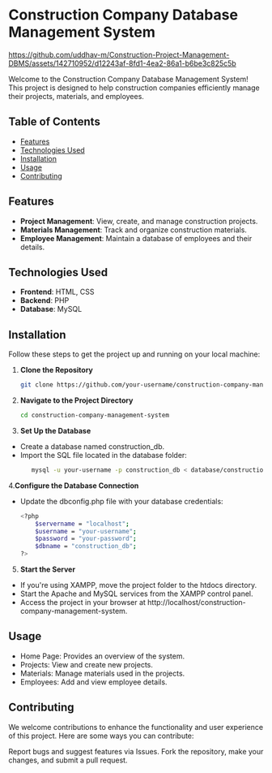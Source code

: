 # Construction Company Database Management System


https://github.com/uddhav-m/Construction-Project-Management-DBMS/assets/142710952/d12243af-8fd1-4ea2-86a1-b6be3c825c5b


Welcome to the Construction Company Database Management System! This project is designed to help construction companies efficiently manage their projects, materials, and employees.

## Table of Contents

- [Features](#features)
- [Technologies Used](#technologies-used)
- [Installation](#installation)
- [Usage](#usage)
- [Contributing](#contributing)
  

## Features

- **Project Management**: View, create, and manage construction projects.
- **Materials Management**: Track and organize construction materials.
- **Employee Management**: Maintain a database of employees and their details.

## Technologies Used

- **Frontend**: HTML, CSS
- **Backend**: PHP
- **Database**: MySQL

## Installation

Follow these steps to get the project up and running on your local machine:

1. **Clone the Repository**
   ```sh
   git clone https://github.com/your-username/construction-company-management-system.git

2. **Navigate to the Project Directory**
   ```sh
   cd construction-company-management-system
3. **Set Up the Database**
  
  -  Create a database named construction_db.
  - Import the SQL file located in the database folder:
    ```sh
       mysql -u your-username -p construction_db < database/construction_db.sql

4.**Configure the Database Connection**

  - Update the dbconfig.php file with your database credentials:
    ```sh
    <?php
        $servername = "localhost";
        $username = "your-username";
        $password = "your-password";
        $dbname = "construction_db";
    ?>

5. **Start the Server**

 - If you're using XAMPP, move the project folder to the htdocs directory.
 - Start the Apache and MySQL services from the XAMPP control panel.
 - Access the project in your browser at http://localhost/construction-company-management-system.

## Usage
- Home Page: Provides an overview of the system.
- Projects: View and create new projects.
- Materials: Manage materials used in the projects.
- Employees: Add and view employee details.

## Contributing
  We welcome contributions to enhance the functionality and user experience of this project. Here are some ways you can contribute:

  Report bugs and suggest features via Issues.
  Fork the repository, make your changes, and submit a pull request.




   


